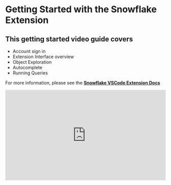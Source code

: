 # Getting Started with the Snowflake Extension

## This getting started video guide covers

- Account sign in
- Extension Interface overview
- Object Exploration
- Autocomplete
- Running Queries

For more information, please see the **[Snowflake VSCode Extension Docs](https://docs.snowflake.com/en/user-guide/vscode-ext)**

 <div style="position: relative; padding-bottom: 56.25%; height: 0;"><iframe src="https://www.loom.com/embed/96272782ea2b4639b8372a0ec85c9268?sid=68867e61-005a-4a6a-9863-0fb3728ef6c2" frameborder="0" webkitallowfullscreen mozallowfullscreen allowfullscreen style="position: absolute; top: 0; left: 0; width: 100%; height: 100%;"></iframe></div>

